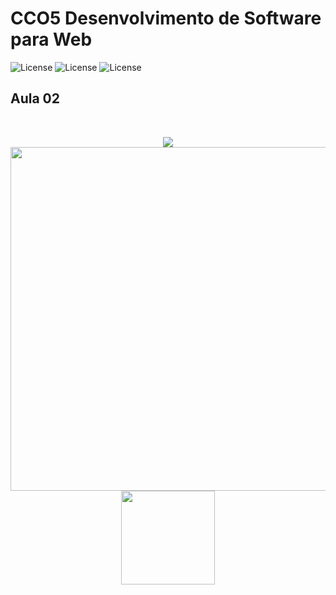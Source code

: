 # CCO5  Desenvolvimento de Software para Web
![License](https://img.shields.io/badge/Code%20License-MIT-green.svg)
![License](https://img.shields.io/badge/-learning-red.svg)
![License](https://img.shields.io/badge/UNIFG-blue.svg)

## Aula 02

<br>
<p align="center">
<img src="https://www.notion.so/image/https%3A%2F%2Fs3-us-west-2.amazonaws.com%2Fsecure.notion-static.com%2F33baa361-8dcf-47a6-8e7b-2525fea1cd8c%2FAula-FG-Seg-03_page-0025.jpg?table=block&id=c0b7524d-9d73-438f-a2df-39403b99c70d&spaceId=0160e3d7-f64c-4703-9546-c82f4c335a71&width=2000&userId=f502dd5d-b5d2-4453-bf51-6ebe19e7ad0f&cache=v2"/>
<img src="https://www.notion.so/image/https%3A%2F%2Fs3-us-west-2.amazonaws.com%2Fsecure.notion-static.com%2Fb706c4bb-1baa-49ed-b3aa-7fea91d0da8c%2FAula-FG-Seg-03_page-0026.jpg?table=block&id=3c304ed4-4edb-4eef-851d-98d2daf3e21f&spaceId=0160e3d7-f64c-4703-9546-c82f4c335a71&width=2000&userId=f502dd5d-b5d2-4453-bf51-6ebe19e7ad0f&cache=v2"  width="550"/>
<img src="" width="150"/>
